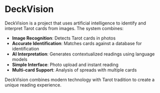 # DeckVision

DeckVision is a project that uses artificial intelligence to identify and interpret Tarot cards from images. The system combines:

- **Image Recognition**: Detects Tarot cards in photos
- **Accurate Identification**: Matches cards against a database for identification
- **AI Interpretation**: Generates contextualized readings using language models
- **Simple Interface**: Photo upload and instant reading
- **Multi-card Support**: Analysis of spreads with multiple cards

DeckVision combines modern technology with Tarot tradition to create a unique reading experience.
